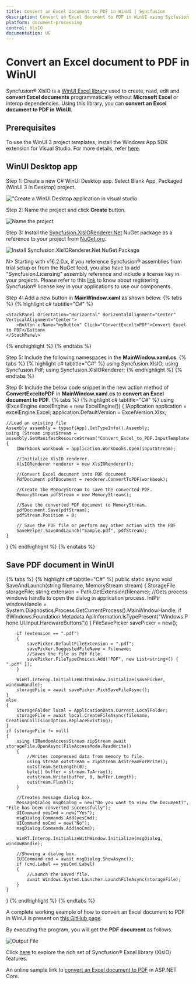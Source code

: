```yaml
---
title: Convert an Excel document to PDF in WinUI | Syncfusion
description: Convert an Excel document to PDF in WinUI using Sycfusion .NET Excel library (XlsIO) without Microsoft Excel or interop dependencies.
platform: document-processing
control: XlsIO
documentation: UG
---
```


# Convert an Excel document to PDF in WinUI

Syncfusion&reg; XlsIO is a [WinUI Excel library](https://www.syncfusion.com/document-processing/excel-framework/winui/excel-library) used to create, read, edit and **convert Excel documents** programmatically without **Microsoft Excel** or interop dependencies. Using this library, you can **convert an Excel document to PDF in WinUI**.

## Prerequisites
To use the WinUI 3 project templates, install the Windows App SDK extension for Visual Studio. For more details, refer [here](https://learn.microsoft.com/en-us/windows/apps/windows-app-sdk/set-up-your-development-environment?tabs=cs-vs-community%2Ccpp-vs-community%2Cvs-2022-17-1-a%2Cvs-2022-17-1-b).

## WinUI Desktop app

Step 1: Create a new C# WinUI Desktop app. Select Blank App, Packaged (WinUI 3 in Desktop) project.

!["Create a WinUI Desktop application in visual studio](WinUI_images\WinUI_images_img6.png)

Step 2: Name the project and click **Create** button.

![Name the project](WinUI_images\WinUI_images_img7.png)

Step 3: Install the [Syncfusion.XlsIORenderer.Net](https://www.nuget.org/packages/Syncfusion.XlsIORenderer.NET) NuGet package as a reference to your project from [NuGet.org](https://www.nuget.org/).

![Install Syncfusion.XlsIORenderer.Net NuGet Package](WinUI_images\WinUI_images_img8.png)

N> Starting with v16.2.0.x, if you reference Syncfusion&reg; assemblies from trial setup or from the NuGet feed, you also have to add "Syncfusion.Licensing" assembly reference and include a license key in your projects. Please refer to this [link](https://help.syncfusion.com/common/essential-studio/licensing/overview) to know about registering Syncfusion&reg; license key in your applications to use our components.

Step 4: Add a new button in **MainWindow.xaml** as shown below.
{% tabs %}
{% highlight c# tabtitle="C#" %}
<Window
    x:Class="Convert_Excel_to_PDF.MainWindow"
    xmlns="http://schemas.microsoft.com/winfx/2006/xaml/presentation"
    xmlns:x="http://schemas.microsoft.com/winfx/2006/xaml"
    xmlns:local="using:Convert_Excel_to_PDF"
    xmlns:d="http://schemas.microsoft.com/expression/blend/2008"
    xmlns:mc="http://schemas.openxmlformats.org/markup-compatibility/2006"
    mc:Ignorable="d">

    <StackPanel Orientation="Horizontal" HorizontalAlignment="Center" VerticalAlignment="Center">
        <Button x:Name="myButton" Click="ConvertExceltoPDF">Convert Excel to PDF</Button>
    </StackPanel>
</Window>
{% endhighlight %}
{% endtabs %}

Step 5: Include the following namespaces in the **MainWindow.xaml.cs**.
{% tabs %}
{% highlight c# tabtitle="C#" %}
using Syncfusion.XlsIO;
using Syncfusion.Pdf;
using Syncfusion.XlsIORenderer;
{% endhighlight %}
{% endtabs %}

Step 6: Include the below code snippet in the new action method of **ConvertExceltoPDF** in **MainWindow.xaml.cs**  to **convert an Excel document to PDF**.
{% tabs %}
{% highlight c# tabtitle="C#" %}
using (ExcelEngine excelEngine = new ExcelEngine())
{
    IApplication application = excelEngine.Excel;
    application.DefaultVersion = ExcelVersion.Xlsx;

    //Load an existing file
    Assembly assembly = typeof(App).GetTypeInfo().Assembly;
    using (Stream inputStream = assembly.GetManifestResourceStream("Convert_Excel_to_PDF.InputTemplate.xlsx"))
    {
        IWorkbook workbook = application.Workbooks.Open(inputStream);

        //Initialize XlsIO renderer.
        XlsIORenderer renderer = new XlsIORenderer();

        //Convert Excel document into PDF document 
        PdfDocument pdfDocument = renderer.ConvertToPDF(workbook);

        //Create the MemoryStream to save the converted PDF.      
        MemoryStream pdfStream = new MemoryStream();

        //Save the converted PDF document to MemoryStream.
        pdfDocument.Save(pdfStream);
        pdfStream.Position = 0;

        // Save the PDF file or perform any other action with the PDF
        SaveHelper.SaveAndLaunch("Sample.pdf", pdfStream); 
    }
}
{% endhighlight %}
{% endtabs %}

## Save PDF document in WinUI
{% tabs %}
{% highlight c# tabtitle="C#" %}
public static async void SaveAndLaunch(string filename, MemoryStream stream)
{
    StorageFile storageFile;
    string extension = Path.GetExtension(filename);
    //Gets process windows handle to open the dialog in application process.
    IntPtr windowHandle = System.Diagnostics.Process.GetCurrentProcess().MainWindowHandle;
    if (!Windows.Foundation.Metadata.ApiInformation.IsTypePresent("Windows.Phone.UI.Input.HardwareButtons"))
    {
        FileSavePicker savePicker = new();
        
        if (extension == ".pdf")
        {
            savePicker.DefaultFileExtension = ".pdf";
            savePicker.SuggestedFileName = filename;
            //Saves the file as Pdf file.
            savePicker.FileTypeChoices.Add("PDF", new List<string>() { ".pdf" });
        }

        WinRT.Interop.InitializeWithWindow.Initialize(savePicker, windowHandle);
        storageFile = await savePicker.PickSaveFileAsync();
    }
    else
    {
        StorageFolder local = ApplicationData.Current.LocalFolder;
        storageFile = await local.CreateFileAsync(filename, CreationCollisionOption.ReplaceExisting);
    }
    if (storageFile != null)
    {
        using (IRandomAccessStream zipStream await storageFile.OpenAsync(FileAccessMode.ReadWrite))
        {
            //Writes compressed data from memory to file.
            using Stream outstream = zipStream.AsStreamForWrite();
            outstream.SetLength(0);
            byte[] buffer = stream.ToArray();
            outstream.Write(buffer, 0, buffer.Length);
            outstream.Flush();
        }

        //Creates message dialog box. 
        MessageDialog msgDialog = new("Do you want to view the Document?", "File has been converted successfully");
        UICommand yesCmd = new("Yes");
        msgDialog.Commands.Add(yesCmd);
        UICommand noCmd = new("No");
        msgDialog.Commands.Add(noCmd);

        WinRT.Interop.InitializeWithWindow.Initialize(msgDialog, windowHandle);

        //Showing a dialog box. 
        IUICommand cmd = await msgDialog.ShowAsync();
        if (cmd.Label == yesCmd.Label)
        {
            //Launch the saved file. 
            await Windows.System.Launcher.LaunchFileAsync(storageFile);
        }
    }
}
{% endhighlight %}
{% endtabs %}

A complete working example of how to convert an Excel document to PDF in WinUI is present on [this GitHub page](https://github.com/SyncfusionExamples/XlsIO-Examples/tree/master/Getting%20Started/WinUI/Convert%20Excel%20to%20PDF).

By executing the program, you will get the **PDF document** as follows.

![Output File](WinUI_images\WinUI_images_img9.png)

Click [here](https://www.syncfusion.com/document-processing/excel-framework/winui) to explore the rich set of Syncfusion&reg; Excel library (XlsIO) features.

An online sample link to [convert an Excel document to PDF](https://ej2.syncfusion.com/aspnetcore/Excel/ExcelToPDF#/material3) in ASP.NET Core.
